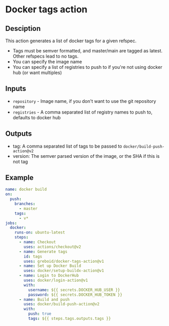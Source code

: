 # Docker tags action

## Desciption
This action generates a list of docker tags for a given refspec.

- Tags must be semver formatted, and master/main are tagged as latest.  Other refspecs lead to no tags.
- You can specify the image name
- You can specify a list of registries to push to if you're not using docker hub (or want multiples)

## Inputs

 - `repository` - Image name, if you don't want to use the git repository name
 - `registries` - A comma separated list of registry names to push to, defaults to docker hub

## Outputs
 - tag: A comma separated list of tags to be passed to `docker/build-push-action@v2`
 - version: The semver parsed version of the image, or the SHA if this is not tag

## Example

```yaml
name: docker build
on:
  push:
    branches:
      - master
    tags:
      - v*
jobs:
  docker:
    runs-on: ubuntu-latest
    steps:
      - name: Checkout
        uses: actions/checkout@v2
      - name: Generate tags
        id: tags
        uses: greboid/docker-tags-action@v1
      - name: Set up Docker Build
        uses: docker/setup-buildx-action@v1
      - name: Login to DockerHub
        uses: docker/login-action@v1
        with:
          username: ${{ secrets.DOCKER_HUB_USER }}
          password: ${{ secrets.DOCKER_HUB_TOKEN }}
      - name: Build and push
        uses: docker/build-push-action@v2
        with:
          push: true
          tags: ${{ steps.tags.outputs.tags }}
```